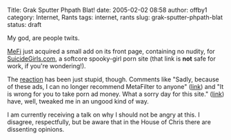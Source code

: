 Title: Grak Sputter Phpath Blat!
date: 2005-02-02 08:58
author: offby1
category: Internet, Rants
tags: internet, rants
slug: grak-sputter-phpath-blat
status: draft

My god, are people twits.

[MeFi](http://www.metafilter.com/) just acquired a small add on its front page, containing no nudity, for [SuicideGirls.com](http://www.suicidegirls.com/), a softcore spooky-girl porn site (that link is **not** safe for work, if you're wondering!).

The [reaction](<http://metatalk.metafilter.com/mefi/8942>) has been just stupid, though. Comments like "Sadly, because of these ads, I can no longer recommend MetaFilter to anyone" ([link](http://metatalk.metafilter.com/mefi/8942#196100)) and "It is wrong for you to take porn ad money. What a sorry day for this site." ([link](http://metatalk.metafilter.com/mefi/8942#196081)) have, well, tweaked me in an ungood kind of way.

I am currently receiving a talk on why I should not be angry at this. I disagree, respectfully, but be aware that in the House of Chris there are dissenting opinions.

